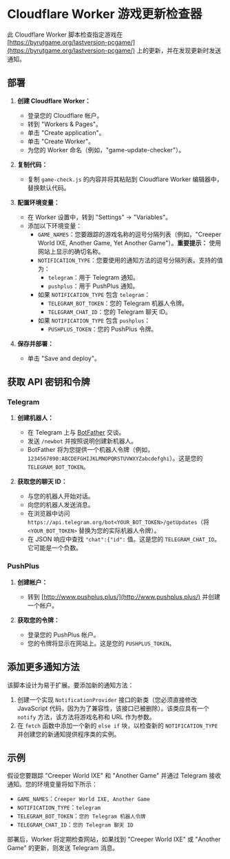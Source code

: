 # Cloudflare Worker 游戏更新检查器

此 Cloudflare Worker 脚本检查指定游戏在 [https://byrutgame.org/lastversion-pcgame/](https://byrutgame.org/lastversion-pcgame/) 上的更新，并在发现更新时发送通知。

## 部署

1.  **创建 Cloudflare Worker：**
    *   登录您的 Cloudflare 帐户。
    *   转到 "Workers & Pages"。
    *   单击 "Create application"。
    *   单击 "Create Worker"。
    *   为您的 Worker 命名（例如，"game-update-checker"）。

2.  **复制代码：**
    *   复制 `game-check.js` 的内容并将其粘贴到 Cloudflare Worker 编辑器中，替换默认代码。

3.  **配置环境变量：**
    *   在 Worker 设置中，转到 "Settings" -> "Variables"。
    *   添加以下环境变量：
        *   `GAME_NAMES`：您要跟踪的游戏名称的逗号分隔列表（例如，"Creeper World IXE, Another Game, Yet Another Game"）。**重要提示：** 使用网站上显示的确切名称。
        *   `NOTIFICATION_TYPE`：您要使用的通知方法的逗号分隔列表。支持的值为：
            *   `telegram`：用于 Telegram 通知。
            *   `pushplus`：用于 PushPlus 通知。
        *   如果 `NOTIFICATION_TYPE` 包含 `telegram`：
            *   `TELEGRAM_BOT_TOKEN`：您的 Telegram 机器人令牌。
            *   `TELEGRAM_CHAT_ID`：您的 Telegram 聊天 ID。
        *   如果 `NOTIFICATION_TYPE` 包含 `pushplus`：
            *   `PUSHPLUS_TOKEN`：您的 PushPlus 令牌。

4.  **保存并部署：**
    *   单击 "Save and deploy"。

## 获取 API 密钥和令牌

### Telegram

1.  **创建机器人：**
    *   在 Telegram 上与 [BotFather](https://telegram.me/BotFather) 交谈。
    *   发送 `/newbot` 并按照说明创建新机器人。
    *   BotFather 将为您提供一个机器人令牌（例如，`1234567890:ABCDEFGHIJKLMNOPQRSTUVWXYZabcdefghi`）。这是您的 `TELEGRAM_BOT_TOKEN`。

2.  **获取您的聊天 ID：**
    *   与您的机器人开始对话。
    *   向您的机器人发送消息。
    *   在浏览器中访问 `https://api.telegram.org/bot<YOUR_BOT_TOKEN>/getUpdates`（将 `<YOUR_BOT_TOKEN>` 替换为您的实际机器人令牌）。
    *   在 JSON 响应中查找 `"chat":{"id":` 值。这是您的 `TELEGRAM_CHAT_ID`。它可能是一个负数。

### PushPlus

1.  **创建帐户：**
    *   转到 [http://www.pushplus.plus/](http://www.pushplus.plus/) 并创建一个帐户。

2.  **获取您的令牌：**
    *   登录您的 PushPlus 帐户。
    *   您的令牌将显示在网站上。这是您的 `PUSHPLUS_TOKEN`。

## 添加更多通知方法

该脚本设计为易于扩展。要添加新的通知方法：

1.  创建一个实现 `NotificationProvider` 接口的新类（您必须直接修改 JavaScript 代码，因为为了兼容性，该接口已被删除）。该类应具有一个 `notify` 方法，该方法将游戏名称和 URL 作为参数。
2.  在 `fetch` 函数中添加一个新的 `else if` 块，以检查新的 `NOTIFICATION_TYPE` 并创建您的新通知提供程序类的实例。

## 示例

假设您要跟踪 "Creeper World IXE" 和 "Another Game" 并通过 Telegram 接收通知。您的环境变量将如下所示：

*   `GAME_NAMES`：`Creeper World IXE, Another Game`
*   `NOTIFICATION_TYPE`：`telegram`
*   `TELEGRAM_BOT_TOKEN`：`您的 Telegram 机器人令牌`
*   `TELEGRAM_CHAT_ID`：`您的 Telegram 聊天 ID`

部署后，Worker 将定期检查网站，如果找到 "Creeper World IXE" 或 "Another Game" 的更新，则发送 Telegram 消息。
